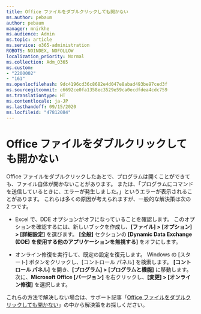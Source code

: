 ```yaml
---
title: Office ファイルをダブルクリックしても開かない
ms.author: pebaum
author: pebaum
manager: mnirkhe
ms.audience: Admin
ms.topic: article
ms.service: o365-administration
ROBOTS: NOINDEX, NOFOLLOW
localization_priority: Normal
ms.collection: Adm_O365
ms.custom:
- "2200002"
- "161"
ms.openlocfilehash: 9dc4196cd36c8682e4d047e8abad493be97ced3f
ms.sourcegitcommit: c6692ce0fa1358ec3529e59ca0ecdfdea4cdc759
ms.translationtype: HT
ms.contentlocale: ja-JP
ms.lasthandoff: 09/15/2020
ms.locfileid: "47812084"
---
```

# <a name="double-clicking-an-office-file-fails-to-open-it"></a>Office ファイルをダブルクリックしても開かない

Office ファイルをダブルクリックしたあとで、プログラムは開くことができても、ファイル自体が開かないことがあります。 または、「プログラムにコマンドを送信しているときに、エラーが発生しました。」というエラーが表示されることがあります。 これらは多くの原因が考えられますが、一般的な解決策は次の 2 つです。

- Excel で、DDE オプションがオフになっていることを確認します。 このオプションを確認するには、新しいブックを作成し、**[ファイル] > [オプション] > [詳細設定]** を選びます。 **[全般]** セクションの **[Dynamic Data Exchange (DDE) を使用する他のアプリケーションを無視する]** をオフにします。

- オンライン修復を実行して、既定の設定を復元します。 Windows の [スタート] ボタンをクリックし、[コントロール パネル] を検索します。 **[コントロール パネル]** を開き、**[プログラム] > [プログラムと機能]** に移動します。 次に、**Microsoft Office [バージョン]** を右クリックし、**[変更] > [オンライン修復]** を選択します。

これらの方法で解決しない場合は、サポート記事「[Office ファイルをダブルクリックしても開かない](https://support.office.com/article/Double-clicking-an-Office-file-fails-to-open-it-1e9c0ad9-34c8-4440-a42e-d30186b29ed6)」の中から解決策をお探しください。
